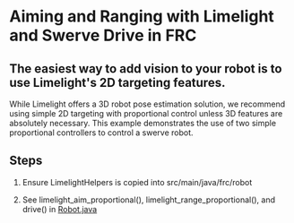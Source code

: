 # Aiming and Ranging with Limelight and Swerve Drive in FRC

## The easiest way to add vision to your robot is to use Limelight's 2D targeting features.

While Limelight offers a 3D robot pose estimation solution, we recommend using simple 2D targeting with proportional control unless 3D features are absolutely necessary. This example demonstrates the use of two simple proportional controllers to control a swerve robot.

## Steps

1. Ensure LimelightHelpers is copied into src/main/java/frc/robot

2. See limelight_aim_proportional(), limelight_range_proportional(), and drive() in [Robot.java](https://github.com/LimelightVision/limelight-examples/blob/main/java-wpilib/swerve-aim-and-range/src/main/java/frc/robot/Robot.java)